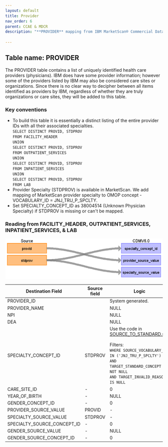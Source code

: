 ```yaml
---
layout: default
title: Provider
nav_order: 6
parent: CCAE & MDCR
description: "**PROVIDER** mapping from IBM MarketScan® Commercial Database (CCAE) & IBM MarketScan® Medicare Supplemental Database (MDCR) **FACILITY_HEADER**, **OUTPATIENT_SERVICES**, **INPATIENT_SERVICES**, and **LAB**."

---
```


## Table name: **PROVIDER**

The PROVIDER table contains a list of uniquely identified health care providers (physicians).  IBM does have some provider information; however some of the providers listed by IBM may also be considered care sites or organizations.  Since there is no clear way to decipher between all items identified as providers by IBM, regardless of whether they are truly organizations or care sites, they will be added to this table.

### Key conventions
* To build this table it is essentially a distinct listing of the entire provider IDs with all their associated specialties. 
<br>`SELECT DISTINCT PROVID, STDPROV`
<br>`FROM FACILITY_HEADER`
<br>`UNION`
<br>`SELECT DISTINCT PROVID, STDPROV`
<br>`FROM OUTPATIENT_SERVICES`
<br>`UNION`
<br>`SELECT DISTINCT PROVID, STDPROV`
<br>`FROM INPATIENT_SERVICES`
<br>`UNION`
<br>`SELECT DISTINCT PROVID, STDPROV`
<br>`FROM LAB`
* Provider Specialty (STDPROV) is available in MarketScan. We add mapping of MarketScan provider specialty to OMOP concept - VOCABULARY_ID = JNJ_TRU_P_SPCLTY. 
* Set SPECIALTY_CONCEPT_ID as 38004514 (Unknown Physician Specialty) if STDPROV is missing or can't be mapped.

### Reading from **FACILITY_HEADER**, **OUTPATIENT_SERVICES**, **INPATIENT_SERVICES**, & **LAB**

![](_files/image13.png)

| Destination Field | Source field | Logic | Comment field |
| --- | --- | --- | --- |
| PROVIDER_ID |  | System generated. |  |
| PROVIDER_NAME |  | NULL |  |
| NPI |  | NULL |  |
| DEA |  | NULL |  |
| SPECIALTY_CONCEPT_ID | STDPROV | Use the code in [SOURCE_TO_STANDARD.sql](https://github.com/OHDSI/ETL-LambdaBuilder/blob/master/docs/Standard%20Queries/SOURCE_TO_STANDARD.sql). <br><br>Filters: <br>`WHERE SOURCE_VOCABULARY_ID IN ('JNJ_TRU_P_SPCLTY')` <br>`AND TARGET_STANDARD_CONCEPT IS NOT NULL` <br>`AND TARGET_INVALID_REASON IS NULL` | Set SPECIALTY_CONCEPT_ID as 38004514 (Unknown Physician Specialty) if STDPROV is missing or cannot be mapped.<br> |
| CARE_SITE_ID | - | 0 | - |
| YEAR_OF_BIRTH | - | NULL | - |
| GENDER_CONCEPT_ID | - | 0 | - |
| PROVIDER_SOURCE_VALUE | PROVID | - | - |
| SPECIALTY_SOURCE_VALUE | STDPROV | - | - |
| SPECIALTY_SOURCE_CONCEPT_ID | - | 0 | - |
| GENDER_SOURCE_VALUE | - | NULL | - |
| GENDER_SOURCE_CONCEPT_ID | - | 0 | - |